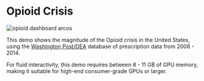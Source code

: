 # Opioid Crisis

![opioid dashboard arcos](https://github.com/omnisci/community_datasets/blob/master/opioid/dashboard_img/opioid_dashboard_arcos.png)

This demo shows the magnitude of the Opioid crisis in the United States, using the [Washington Post/DEA](https://www.washingtonpost.com/national/2019/07/18/how-download-use-dea-pain-pills-database/?arc404=true) database of prescription data from 2006 - 2014.

For fluid interactivity, this demo requires between 8 - 11 GB of GPU memory, making it suitable for high-end consumer-grade GPUs or larger.
